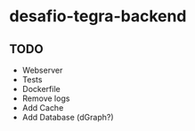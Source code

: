 # desafio-tegra-backend

## TODO

- Webserver
- Tests
- Dockerfile
- Remove logs
- Add Cache
- Add Database (dGraph?)
